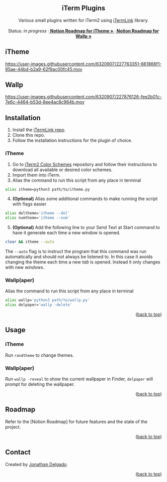 <!-- Filename:      README.md -->
<!-- Author:        Jonathan Delgado -->
<!-- Description:   GitHub README -->

<!-- Header -->
<h2 align="center">iTerm Plugins</h2>
  <p align="center">
    Various small plugins written for iTerm2 using <a href="https://github.com/otanan/iTermLink">iTermLink</a> library.
    <br />
    <br />
    Status: <em>in progress</em>
    <!-- Documentation link -->
    <!-- ·<a href="https://stochastic-thermodynamics-in-python.readthedocs.io/en/latest/"><strong>
        Documentation
    </strong></a> -->
    <!-- Notion Roadmap link -->
    ·<a href="https://otanan.notion.site/iTheme-f8b8eff9c31449c9a56d6a6c17ddf63e"><strong>
        Notion Roadmap for iTheme »
    </strong></a>
    ·<a href="https://otanan.notion.site/Wallpaper-manager-692394015bfc4226af561abef4321b23"><strong>
        Notion Roadmap for Wallp »
    </strong></a>
  </p>
</div>


<!-- Project Demo -->
<!-- https://user-images.githubusercontent.com/6320907/189829171-1e91c3e2-0feb-4e7a-aa12-0a4d899f059b.mp4 -->


<!-- ## Table of contents
* [Contact](#contact)
* [Acknowledgments](#acknowledgments) -->


## iTheme

https://user-images.githubusercontent.com/6320907/227763351-661866f1-95ae-44bd-b2a9-62f9ac00fc45.mov

<!-- ## iTerm Build -->

## Wallp

https://user-images.githubusercontent.com/6320907/227876126-fee2b01c-7e6c-4464-b53d-8ee4ac8c964b.mov

## Installation

1. Install the [iTermLink repo][iTermLink].
2. Clone this repo.
3. Follow the installation instructions for the plugin of choice.

### iTheme
1. Go to [iTerm2 Color Schemes](https://github.com/mbadolato/iTerm2-Color-Schemes) repository and follow their instructions to download all available or desired color schemes.
2. Import them into iTerm.
3. Alias the command to run this script from any place in terminal
```bash
alias itheme=python3 path/to/itheme.py
```
4. **(Optional)** Alias some additional commands to make running the script with flags easier
```bash
alias deltheme='itheme --del'
alias numtheme='itheme --num'
```
5. **(Optional)** Add the following line to your Send Text at Start command to have it generate each time a new window is opened.
```bash
clear && itheme --auto
```
The ```--auto``` flag is to instruct the program that this command was run automatically and should not always be listened to. In this case it avoids changing the theme each time a new _tab_ is opened. Instead it only changes with new _windows_.


<!-- ### iTerm Build -->


### Wallp(aper)
Alias the command to run this script from any place in terminal
```bash
alias wallp='python3 path/to/wallp.py'
alias delpaper='wallp -delete'
```

<p align="right">(<a href="#readme-top">back to top</a>)</p>

## Usage

### iTheme
Run ```randtheme``` to change themes.

<!-- ### iTerm Build -->

### Wallp(aper)
Run ```wallp -reveal``` to show the current wallpaper in Finder, ```delpaper``` will prompt for deleting the wallpaper.


<p align="right">(<a href="#readme-top">back to top</a>)</p>

## Roadmap

Refer to the [Notion Roadmap] for future features and the state of the project.


<p align="right">(<a href="#readme-top">back to top</a>)</p>

## Contact
Created by [Jonathan Delgado](https://jdelgado.net/).


<p align="right">(<a href="#readme-top">back to top</a>)</p>

[iTermLink]: https://github.com/otanan/iTermLink
